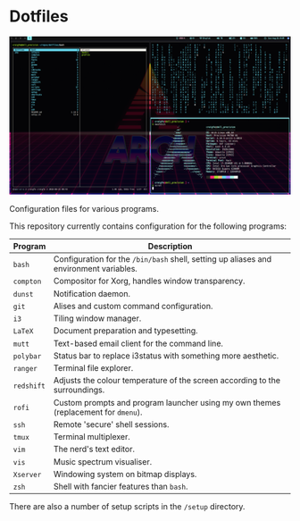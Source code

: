 # Dotfiles

![desktop-1](.assets/desktop01.png) 

Configuration files for various programs.

This repository currently contains configuration for the following programs:

| Program | Description |
| --- | --- |
| `bash` | Configuration for the `/bin/bash` shell, setting up aliases and environment variables. |
| `compton` | Compositor for Xorg, handles window transparency. |
| `dunst` | Notification daemon. |
| `git` | Alises and custom command configuration. |
| `i3` | Tiling window manager. |
| `LaTeX` | Document preparation and typesetting. |
| `mutt` | Text-based email client for the command line. |
| `polybar` | Status bar to replace i3status with something more aesthetic. |
| `ranger` | Terminal file explorer. |
| `redshift` | Adjusts the colour temperature of the screen according to the surroundings. |
| `rofi` | Custom prompts and program launcher using my own themes (replacement for `dmenu`). |
| `ssh` | Remote 'secure' shell sessions. |
| `tmux` | Terminal multiplexer. |
| `vim` | The nerd's text editor. |
| `vis` | Music spectrum visualiser. |
| `Xserver` | Windowing system on bitmap displays. |
| `zsh` | Shell with fancier features than `bash`. |

There are also a number of setup scripts in the `/setup` directory.

